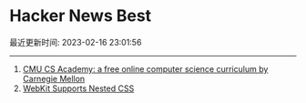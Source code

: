 # Hacker News Best

最近更新时间: 2023-02-16 23:01:56

--- 
1. [CMU CS Academy: a free online computer science curriculum by Carnegie Mellon](https://academy.cs.cmu.edu/) 
2. [WebKit Supports Nested CSS](https://webkit.org/blog/13813/try-css-nesting-today-in-safari-technology-preview/) 
